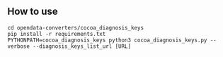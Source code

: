 ## How to use

```commandline
cd opendata-converters/cocoa_diagnosis_keys
pip install -r requirements.txt
PYTHONPATH=cocoa_diagnosis_keys python3 cocoa_diagnosis_keys.py --verbose --diagnosis_keys_list_url [URL]
```
